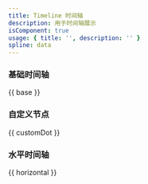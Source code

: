 ```yaml
---
title: Timeline 时间轴
description: 用于时间轴展示
isComponent: true
usage: { title: '', description: '' }
spline: data
---
```


### 基础时间轴

{{ base }}

### 自定义节点

{{ customDot }}

### 水平时间轴

{{ horizontal }}
